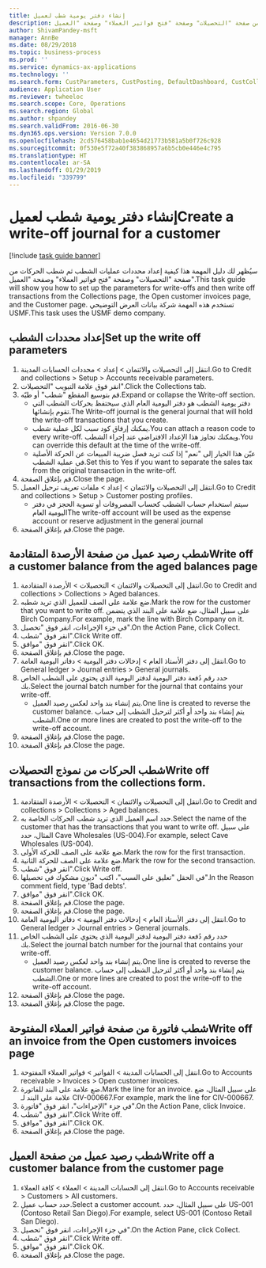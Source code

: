 ```yaml
---
title: إنشاء دفتر يومية شطب لعميل
description: سيُظهر لك دليل المهمة هذا كيفية إعداد محددات عمليات الشطب ثم شطب الحركات من صفحة "التحصيلات" وصفحة "فتح فواتير العملاء‬" وصفحة "العميل".
author: ShivamPandey-msft
manager: AnnBe
ms.date: 08/29/2018
ms.topic: business-process
ms.prod: ''
ms.service: dynamics-ax-applications
ms.technology: ''
ms.search.form: CustParameters, CustPosting, DefaultDashboard, CustCollectionsPoolsListPage, CustWriteOff, LedgerJournalTable, LedgerJournalTransDaily, CustCollections, CustOpenInvoicesListPage, CustTable
audience: Application User
ms.reviewer: twheeloc
ms.search.scope: Core, Operations
ms.search.region: Global
ms.author: shpandey
ms.search.validFrom: 2016-06-30
ms.dyn365.ops.version: Version 7.0.0
ms.openlocfilehash: 2cd576458bab1e4654d21773b581a5b0f726c928
ms.sourcegitcommit: 0f530e5f72a40f383868957a6b5cb0e446e4c795
ms.translationtype: HT
ms.contentlocale: ar-SA
ms.lasthandoff: 01/29/2019
ms.locfileid: "339799"
---
```

# <a name="create-a-write-off-journal-for-a-customer"></a><span data-ttu-id="1e7b4-103">إنشاء دفتر يومية شطب لعميل</span><span class="sxs-lookup"><span data-stu-id="1e7b4-103">Create a write-off journal for a customer</span></span>

[!include [task guide banner](../../includes/task-guide-banner.md)]

<span data-ttu-id="1e7b4-104">سيُظهر لك دليل المهمة هذا كيفية إعداد محددات عمليات الشطب ثم شطب الحركات من صفحة "التحصيلات" وصفحة "فتح فواتير العملاء‬" وصفحة "العميل".</span><span class="sxs-lookup"><span data-stu-id="1e7b4-104">This task guide will show you how to set up the parameters for write-offs and then write off transactions from the Collections page, the Open customer invoices page, and the Customer page.</span></span> <span data-ttu-id="1e7b4-105">تستخدم هذه المهمة شركة بيانات العرض التوضيحي USMF.</span><span class="sxs-lookup"><span data-stu-id="1e7b4-105">This task uses the USMF demo company.</span></span>


## <a name="set-up-the-write-off-parameters"></a><span data-ttu-id="1e7b4-106">إعداد محددات الشطب</span><span class="sxs-lookup"><span data-stu-id="1e7b4-106">Set up the write off parameters</span></span>
1. <span data-ttu-id="1e7b4-107">انتقل إلى التحصيلات والائتمان‬ > إعداد > محددات الحسابات المدينة‬‬.</span><span class="sxs-lookup"><span data-stu-id="1e7b4-107">Go to Credit and collections > Setup > Accounts receivable parameters.</span></span>
2. <span data-ttu-id="1e7b4-108">انقر فوق علامة التبويب "التحصيلات‬".</span><span class="sxs-lookup"><span data-stu-id="1e7b4-108">Click the Collections tab.</span></span>
3. <span data-ttu-id="1e7b4-109">قم بتوسيع المقطع "شطب" أو طيّه.</span><span class="sxs-lookup"><span data-stu-id="1e7b4-109">Expand or collapse the Write-off section.</span></span>
    * <span data-ttu-id="1e7b4-110">دفتر يومية الشطب هو دفتر اليومية العام الذي سيحتفظ بحركات الشطب التي تقوم بإنشائها.</span><span class="sxs-lookup"><span data-stu-id="1e7b4-110">The Write-off journal is the general journal that will hold the write-off transactions that you create.</span></span>  
    * <span data-ttu-id="1e7b4-111">يمكنك إرفاق كود سبب لكل عملية شطب.</span><span class="sxs-lookup"><span data-stu-id="1e7b4-111">You can attach a reason code to every write-off.</span></span> <span data-ttu-id="1e7b4-112">ويمكنك تجاوز هذا الإعداد الافتراضي عند إجراء الشطب.</span><span class="sxs-lookup"><span data-stu-id="1e7b4-112">You can override this default at the time of the write-off.</span></span>  
    * <span data-ttu-id="1e7b4-113">عيّن هذا الخيار إلى "نعم" إذا كنت تريد فصل ضريبة المبيعات عن الحركة الأصلية في عملية الشطب.</span><span class="sxs-lookup"><span data-stu-id="1e7b4-113">Set this to Yes if you want to separate the sales tax from the original transaction in the write-off.</span></span>  
4. <span data-ttu-id="1e7b4-114">قم بإغلاق الصفحة.</span><span class="sxs-lookup"><span data-stu-id="1e7b4-114">Close the page.</span></span>
5. <span data-ttu-id="1e7b4-115">انتقل إلى التحصيلات والائتمان‬ > إعداد > ملفات تعريف ترحيل العميل‬.</span><span class="sxs-lookup"><span data-stu-id="1e7b4-115">Go to Credit and collections > Setup > Customer posting profiles.</span></span>
    * <span data-ttu-id="1e7b4-116">سيتم استخدام حساب الشطب كحساب المصروفات أو تسوية الحجز في دفتر اليومية العام</span><span class="sxs-lookup"><span data-stu-id="1e7b4-116">The write-off account will be used as the expense account or reserve adjustment in the general journal</span></span>   
6. <span data-ttu-id="1e7b4-117">قم بإغلاق الصفحة.</span><span class="sxs-lookup"><span data-stu-id="1e7b4-117">Close the page.</span></span>

## <a name="write-off-a-customer-balance-from-the-aged-balances-page"></a><span data-ttu-id="1e7b4-118">شطب رصيد عميل من صفحة الأرصدة المتقادمة</span><span class="sxs-lookup"><span data-stu-id="1e7b4-118">Write off a customer balance from the aged balances page</span></span>
1. <span data-ttu-id="1e7b4-119">انتقل إلى التحصيلات والائتمان > التحصيلات > الأرصدة المتقادمة.</span><span class="sxs-lookup"><span data-stu-id="1e7b4-119">Go to Credit and collections > Collections > Aged balances.</span></span>
2. <span data-ttu-id="1e7b4-120">ضع علامة على الصف للعميل الذي تريد شطبه.</span><span class="sxs-lookup"><span data-stu-id="1e7b4-120">Mark the row for the customer that you want to write off.</span></span> <span data-ttu-id="1e7b4-121">على سبيل المثال، ضع علامة على البند الذي يتضمن Birch Company.</span><span class="sxs-lookup"><span data-stu-id="1e7b4-121">For example, mark the line with Birch Company on it.</span></span>
3. <span data-ttu-id="1e7b4-122">في جزء الإجراءات، انقر فوق "تحصيل".</span><span class="sxs-lookup"><span data-stu-id="1e7b4-122">On the Action Pane, click Collect.</span></span>
4. <span data-ttu-id="1e7b4-123">انقر فوق "شطب".</span><span class="sxs-lookup"><span data-stu-id="1e7b4-123">Click Write off.</span></span>
5. <span data-ttu-id="1e7b4-124">انقر فوق "موافق".</span><span class="sxs-lookup"><span data-stu-id="1e7b4-124">Click OK.</span></span>
6. <span data-ttu-id="1e7b4-125">قم بإغلاق الصفحة.</span><span class="sxs-lookup"><span data-stu-id="1e7b4-125">Close the page.</span></span>
7. <span data-ttu-id="1e7b4-126">انتقل إلى دفتر الأستاذ العام > إدخالات دفتر اليومية > دفاتر اليومية العامة‬.</span><span class="sxs-lookup"><span data-stu-id="1e7b4-126">Go to General ledger > Journal entries > General journals.</span></span>
8. <span data-ttu-id="1e7b4-127">حدد رقم دُفعة دفتر اليومية لدفتر اليومية الذي يحتوي على الشطب الخاص بك.</span><span class="sxs-lookup"><span data-stu-id="1e7b4-127">Select the journal batch number for the journal that contains your write-off.</span></span>
    * <span data-ttu-id="1e7b4-128">يتم إنشاء بند واحد لعكس رصيد العميل.</span><span class="sxs-lookup"><span data-stu-id="1e7b4-128">One line is created to reverse the customer balance.</span></span> <span data-ttu-id="1e7b4-129">يتم إنشاء بند واحد أو أكثر لترحيل الشطب إلى حساب الشطب.</span><span class="sxs-lookup"><span data-stu-id="1e7b4-129">One or more lines are created to post the write-off to the write-off account.</span></span>  
9. <span data-ttu-id="1e7b4-130">قم بإغلاق الصفحة.</span><span class="sxs-lookup"><span data-stu-id="1e7b4-130">Close the page.</span></span>
10. <span data-ttu-id="1e7b4-131">قم بإغلاق الصفحة.</span><span class="sxs-lookup"><span data-stu-id="1e7b4-131">Close the page.</span></span>

## <a name="write-off-transactions-from-the-collections-form"></a><span data-ttu-id="1e7b4-132">شطب الحركات من نموذج التحصيلات</span><span class="sxs-lookup"><span data-stu-id="1e7b4-132">Write off transactions from the collections form.</span></span>
1. <span data-ttu-id="1e7b4-133">انتقل إلى التحصيلات والائتمان > التحصيلات > الأرصدة المتقادمة.</span><span class="sxs-lookup"><span data-stu-id="1e7b4-133">Go to Credit and collections > Collections > Aged balances.</span></span>
2. <span data-ttu-id="1e7b4-134">حدد اسم العميل الذي تريد شطب الحركات الخاصة به.</span><span class="sxs-lookup"><span data-stu-id="1e7b4-134">Select the name of the customer that has the transactions that you want to write off.</span></span> <span data-ttu-id="1e7b4-135">على سبيل المثال، حدد Cave Wholesales (US-004).</span><span class="sxs-lookup"><span data-stu-id="1e7b4-135">For example, select Cave Wholesales (US-004).</span></span>
3. <span data-ttu-id="1e7b4-136">ضع علامة على الصف للحركة الأولى.</span><span class="sxs-lookup"><span data-stu-id="1e7b4-136">Mark the row for the first transaction.</span></span>
4. <span data-ttu-id="1e7b4-137">ضع علامة على الصف للحركة الثانية.</span><span class="sxs-lookup"><span data-stu-id="1e7b4-137">Mark the row for the second transaction.</span></span>
5. <span data-ttu-id="1e7b4-138">انقر فوق "شطب".</span><span class="sxs-lookup"><span data-stu-id="1e7b4-138">Click Write off.</span></span>
6. <span data-ttu-id="1e7b4-139">في الحقل "تعليق على السبب‬"، اكتب "ديون مشكوك في تحصيلها".</span><span class="sxs-lookup"><span data-stu-id="1e7b4-139">In the Reason comment field, type 'Bad debts'.</span></span>
7. <span data-ttu-id="1e7b4-140">انقر فوق "موافق".</span><span class="sxs-lookup"><span data-stu-id="1e7b4-140">Click OK.</span></span>
8. <span data-ttu-id="1e7b4-141">قم بإغلاق الصفحة.</span><span class="sxs-lookup"><span data-stu-id="1e7b4-141">Close the page.</span></span>
9. <span data-ttu-id="1e7b4-142">قم بإغلاق الصفحة.</span><span class="sxs-lookup"><span data-stu-id="1e7b4-142">Close the page.</span></span>
10. <span data-ttu-id="1e7b4-143">انتقل إلى دفتر الأستاذ العام > إدخالات دفتر اليومية > دفاتر اليومية العامة‬.</span><span class="sxs-lookup"><span data-stu-id="1e7b4-143">Go to General ledger > Journal entries > General journals.</span></span>
11. <span data-ttu-id="1e7b4-144">حدد رقم دُفعة دفتر اليومية لدفتر اليومية الذي يحتوي على الشطب الخاص بك.</span><span class="sxs-lookup"><span data-stu-id="1e7b4-144">Select the journal batch number for the journal that contains your write-off.</span></span>
    * <span data-ttu-id="1e7b4-145">يتم إنشاء بند واحد لعكس رصيد العميل.</span><span class="sxs-lookup"><span data-stu-id="1e7b4-145">One line is created to reverse the customer balance.</span></span> <span data-ttu-id="1e7b4-146">يتم إنشاء بند واحد أو أكثر لترحيل الشطب إلى حساب الشطب.</span><span class="sxs-lookup"><span data-stu-id="1e7b4-146">One or more lines are created to post the write-off to the write-off account.</span></span>  
12. <span data-ttu-id="1e7b4-147">قم بإغلاق الصفحة.</span><span class="sxs-lookup"><span data-stu-id="1e7b4-147">Close the page.</span></span>
13. <span data-ttu-id="1e7b4-148">قم بإغلاق الصفحة.</span><span class="sxs-lookup"><span data-stu-id="1e7b4-148">Close the page.</span></span>

## <a name="write-off-an-invoice-from-the-open-customers-invoices-page"></a><span data-ttu-id="1e7b4-149">شطب فاتورة من صفحة فواتير العملاء المفتوحة</span><span class="sxs-lookup"><span data-stu-id="1e7b4-149">Write off an invoice from the Open customers invoices page</span></span>
1. <span data-ttu-id="1e7b4-150">انتقل إلى الحسابات المدينة > الفواتير > فواتير العملاء المفتوحة.</span><span class="sxs-lookup"><span data-stu-id="1e7b4-150">Go to Accounts receivable > Invoices > Open customer invoices.</span></span>
2. <span data-ttu-id="1e7b4-151">ضع علامة على البند للفاتورة.</span><span class="sxs-lookup"><span data-stu-id="1e7b4-151">Mark the line for an invoice.</span></span> <span data-ttu-id="1e7b4-152">على سبيل المثال، ضع علامة على البند لـ CIV-000667.</span><span class="sxs-lookup"><span data-stu-id="1e7b4-152">For example, mark the line for CIV-000667.</span></span>
3. <span data-ttu-id="1e7b4-153">في جزء "الإجراءات"، انقر فوق "فاتورة".</span><span class="sxs-lookup"><span data-stu-id="1e7b4-153">On the Action Pane, click Invoice.</span></span>
4. <span data-ttu-id="1e7b4-154">انقر فوق "شطب".</span><span class="sxs-lookup"><span data-stu-id="1e7b4-154">Click Write off.</span></span>
5. <span data-ttu-id="1e7b4-155">انقر فوق "موافق".</span><span class="sxs-lookup"><span data-stu-id="1e7b4-155">Click OK.</span></span>
6. <span data-ttu-id="1e7b4-156">قم بإغلاق الصفحة.</span><span class="sxs-lookup"><span data-stu-id="1e7b4-156">Close the page.</span></span>

## <a name="write-off-a-customer-balance-from-the-customer-page"></a><span data-ttu-id="1e7b4-157">شطب رصيد عميل من صفحة العميل</span><span class="sxs-lookup"><span data-stu-id="1e7b4-157">Write off a customer balance from the customer page</span></span>
1. <span data-ttu-id="1e7b4-158">انتقل إلى الحسابات المدينة > العملاء > كافة العملاء‬.</span><span class="sxs-lookup"><span data-stu-id="1e7b4-158">Go to Accounts receivable > Customers > All customers.</span></span>
2. <span data-ttu-id="1e7b4-159">حدد حساب عميل.</span><span class="sxs-lookup"><span data-stu-id="1e7b4-159">Select a customer account.</span></span> <span data-ttu-id="1e7b4-160">على سبيل المثال، حدد US-001 (Contoso Retail San Diego).</span><span class="sxs-lookup"><span data-stu-id="1e7b4-160">For example, select US-001 (Contoso Retail San Diego).</span></span>
3. <span data-ttu-id="1e7b4-161">في جزء الإجراءات، انقر فوق "تحصيل".</span><span class="sxs-lookup"><span data-stu-id="1e7b4-161">On the Action Pane, click Collect.</span></span>
4. <span data-ttu-id="1e7b4-162">انقر فوق "شطب".</span><span class="sxs-lookup"><span data-stu-id="1e7b4-162">Click Write off.</span></span>
5. <span data-ttu-id="1e7b4-163">انقر فوق "موافق".</span><span class="sxs-lookup"><span data-stu-id="1e7b4-163">Click OK.</span></span>
6. <span data-ttu-id="1e7b4-164">قم بإغلاق الصفحة.</span><span class="sxs-lookup"><span data-stu-id="1e7b4-164">Close the page.</span></span>

